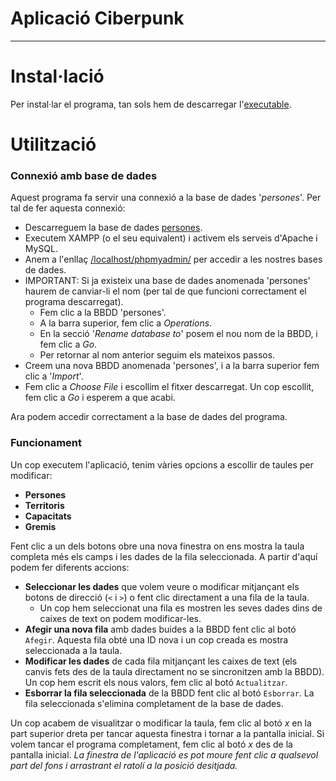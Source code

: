 # Aplicació Ciberpunk
---------
# Instal·lació
Per instal·lar el programa, tan sols hem de descarregar l'[executable](https://gitlab.com/dam2-dana/aplicaciociberpunkdana/-/blob/master/CiberpunkDana.exe).
# Utilització
### Connexió amb base de dades
Aquest programa fa servir una connexió a la base de dades '*persones*'. Per tal de fer aquesta connexió:
- Descarreguem la base de dades [persones](https://gitlab.com/dam2-dana/aplicaciociberpunkdana/-/blob/master/persones.sql).
- Executem XAMPP (o el seu equivalent) i activem els serveis d'Apache i MySQL.
- Anem a l'enllaç [/localhost/phpmyadmin/](http://localhost/phpmyadmin/) per accedir a les nostres bases de dades.
- IMPORTANT: Si ja existeix una base de dades anomenada 'persones' haurem de canviar-li el nom (per tal de que funcioni correctament el programa descarregat).
    - Fem clic a la BBDD 'persones'.
    - A la barra superior, fem clic a *Operations*.
    - En la secció '*Rename database to*' posem el nou nom de la BBDD, i fem clic a *Go*.
    - Per retornar al nom anterior seguim els mateixos passos.
- Creem una nova BBDD anomenada 'persones', i a la barra superior fem clic a '*Import*'.
- Fem clic a *Choose File* i escollim el fitxer descarregat. Un cop escollit, fem clic a *Go* i esperem a que acabi.

Ara podem accedir correctament a la base de dades del programa.

### Funcionament
Un cop executem l'aplicació, tenim vàries opcions a escollir de taules per modificar:
- **Persones**
- **Territoris**
- **Capacitats**
- **Gremis**

Fent clic a un dels botons obre una nova finestra on ens mostra la taula completa més els camps i les dades de la fila seleccionada. A partir d'aquí podem fer diferents accions:
- **Seleccionar les dades** que volem veure o modificar mitjançant els botons de direcció (`<` i `>`) o fent clic directament a una fila de la taula. 
    - Un cop hem seleccionat una fila es mostren les seves dades dins de caixes de text on podem modificar-les.
- **Afegir una nova fila** amb dades buides a la BBDD fent clic al botó `Afegir`. Aquesta fila obté una ID nova i un cop creada es mostra seleccionada a la taula.
- **Modificar les dades** de cada fila mitjançant les caixes de text (els canvis fets des de la taula directament no se sincronitzen amb la BBDD). Un cop hem escrit els nous valors, fem clic al botó `Actualitzar`. 
- **Esborrar la fila seleccionada** de la BBDD fent clic al botó `Esborrar`. La fila seleccionada s'elimina completament de la base de dades.

Un cop acabem de visualitzar o modificar la taula, fem clic al botó *x* en la part superior dreta per tancar aquesta finestra i tornar a la pantalla inicial. Si volem tancar el programa completament, fem clic al botó *x* des de la pantalla inicial. 
*La finestra de l'aplicació es pot moure fent clic a qualsevol part del fons i arrastrant el ratolí a la posició desitjada.*